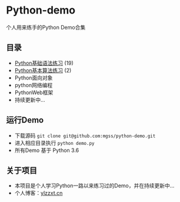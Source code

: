 # Python-demo
个人用来练手的Python Demo合集

## 目录


* [Python基础语法练习](https://github.com/mgss/python-demo/blob/master/docs/basic.md) (19)
* [Python基本算法练习](https://github.com/mgss/python-demo/blob/master/docs/algo.md) (2)
* Python面向对象
* python网络编程
* PythonWeb框架
* 持续更新中...

## 运行Demo
* 下载源码 `git clone git@github.com:mgss/python-demo.git`
* 进入相应目录执行 `python demo.py`
* 所有Demo 基于 Python 3.6

## 关于项目

* 本项目是个人学习Python一路以来练习过的Demo，并在持续更新中...
* 个人博客：[ylzzxt.cn](https://ylzzxt.cn/)



